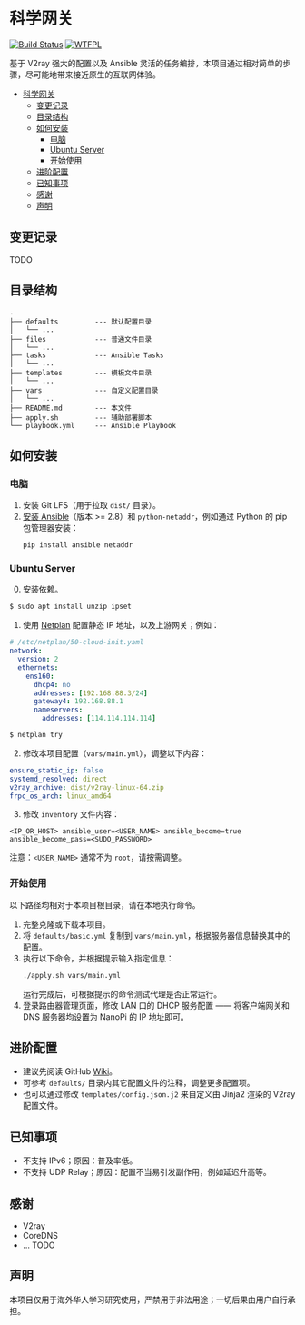 # 科学网关

[![Build Status](https://travis-ci.com/wi1dcard/kexue-gateway.svg?token=FFy2KXZmvw6M3U6ihiAo&branch=master)](https://travis-ci.com/wi1dcard/kexue-gateway)
[![WTFPL](http://www.wtfpl.net/wp-content/uploads/2012/12/wtfpl-badge-2.png)](http://www.wtfpl.net/)

基于 V2ray 强大的配置以及 Ansible 灵活的任务编排，本项目通过相对简单的步骤，尽可能地带来接近原生的互联网体验。

- [科学网关](#%e7%a7%91%e5%ad%a6%e7%bd%91%e5%85%b3)
  - [变更记录](#%e5%8f%98%e6%9b%b4%e8%ae%b0%e5%bd%95)
  - [目录结构](#%e7%9b%ae%e5%bd%95%e7%bb%93%e6%9e%84)
  - [如何安装](#%e5%a6%82%e4%bd%95%e5%ae%89%e8%a3%85)
    - [电脑](#%e7%94%b5%e8%84%91)
    - [Ubuntu Server](#ubuntu-server)
    - [开始使用](#%e5%bc%80%e5%a7%8b%e4%bd%bf%e7%94%a8)
  - [进阶配置](#%e8%bf%9b%e9%98%b6%e9%85%8d%e7%bd%ae)
  - [已知事项](#%e5%b7%b2%e7%9f%a5%e4%ba%8b%e9%a1%b9)
  - [感谢](#%e6%84%9f%e8%b0%a2)
  - [声明](#%e5%a3%b0%e6%98%8e)

## 变更记录

TODO

## 目录结构

```
.
├── defaults         --- 默认配置目录
│   └── ...
├── files            --- 普通文件目录
│   └── ...
├── tasks            --- Ansible Tasks
│   └── ...
├── templates        --- 模板文件目录
│   └── ...
├── vars             --- 自定义配置目录
│   └── ...
├── README.md        --- 本文件
├── apply.sh         --- 辅助部署脚本
└── playbook.yml     --- Ansible Playbook
```

## 如何安装

### 电脑

1. 安装 Git LFS（用于拉取 `dist/` 目录）。
2. [安装 Ansible](https://docs.ansible.com/ansible/latest/installation_guide/intro_installation.html)（版本 >= 2.8）和 `python-netaddr`，例如通过 Python 的 pip 包管理器安装：
    ```bash
    pip install ansible netaddr
    ```

### Ubuntu Server

0. 安装依赖。

```bash
$ sudo apt install unzip ipset
```

1. 使用 [Netplan](https://netplan.io/) 配置静态 IP 地址，以及上游网关；例如：

```yaml
# /etc/netplan/50-cloud-init.yaml
network:
  version: 2
  ethernets:
    ens160:
      dhcp4: no
      addresses: [192.168.88.3/24]
      gateway4: 192.168.88.1
      nameservers:
        addresses: [114.114.114.114]
```

```bash
$ netplan try
```

2. 修改本项目配置（`vars/main.yml`），调整以下内容：

```yaml
ensure_static_ip: false
systemd_resolved: direct
v2ray_archive: dist/v2ray-linux-64.zip
frpc_os_arch: linux_amd64
```

3. 修改 `inventory` 文件内容：

```
<IP_OR_HOST> ansible_user=<USER_NAME> ansible_become=true ansible_become_pass=<SUDO_PASSWORD>
```

注意：`<USER_NAME>` 通常不为 `root`，请按需调整。

### 开始使用

以下路径均相对于本项目根目录，请在本地执行命令。

1. 完整克隆或下载本项目。
2. 将 `defaults/basic.yml` 复制到 `vars/main.yml`，根据服务器信息替换其中的配置。
3. 执行以下命令，并根据提示输入指定信息：
   ```bash
   ./apply.sh vars/main.yml
   ```
   运行完成后，可根据提示的命令测试代理是否正常运行。
4. 登录路由器管理页面，修改 LAN 口的 DHCP 服务配置 —— 将客户端网关和 DNS 服务器均设置为 NanoPi 的 IP 地址即可。

## 进阶配置

- 建议先阅读 GitHub [Wiki](https://github.com/wi1dcard/kexue-gateway/wiki)。
- 可参考 `defaults/` 目录内其它配置文件的注释，调整更多配置项。
- 也可以通过修改 `templates/config.json.j2` 来自定义由 Jinja2 渲染的 V2ray 配置文件。

## 已知事项

- 不支持 IPv6；原因：普及率低。
- 不支持 UDP Relay；原因：配置不当易引发副作用，例如延迟升高等。

## 感谢

- V2ray
- CoreDNS
- ... TODO

## 声明

本项目仅用于海外华人学习研究使用，严禁用于非法用途；一切后果由用户自行承担。
